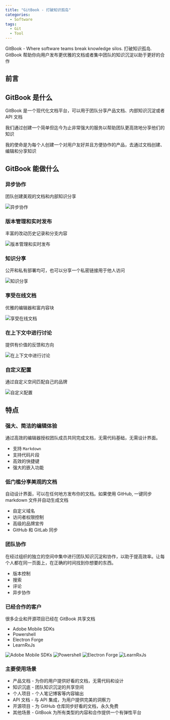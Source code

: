 ```yaml
---
title: "GitBook - 打破知识孤岛"
categories:
  - Software
tags:
  - Git
  - Tool
---
```


GitBook - Where software teams break knowledge silos. 打破知识孤岛. GitBook 帮助你向用户发布更优雅的文档或者集中团队的知识沉淀以助于更好的合作

<!--more-->

## 前言


## GitBook 是什么
GitBook 是一个现代化文档平台，可以用于团队分享产品文档、内部知识沉淀或者 API 文档

我们通过创建一个简单但迄今为止非常强大的服务以帮助团队更高效地分享他们的知识

我的使命是为每个人创建一个对用户友好并且方便协作的产品，去通过文档创建、编辑和分享知识

## GitBook 能做什么
### 异步协作
团队创建美观的文档和内部知识分享

![异步协作](https://docs.gitbook.com/~/files/v0/b/gitbook-x-prod.appspot.com/o/spaces%2FNkEGS7hzeqa35sMXQZ4X%2Fuploads%2Fgit-blob-378325be5ca222b4e2d39e738ffb93892b86a65a%2FCollection%20(1).png?alt=media)

### 版本管理和实时发布
丰富的改动历史记录和分支内容

![版本管理和实时发布](https://docs.gitbook.com/~/files/v0/b/gitbook-x-prod.appspot.com/o/spaces%2FNkEGS7hzeqa35sMXQZ4X%2Fuploads%2Fgit-blob-4e41311c3009d1cd707bb4f90f5547eaccf0ab0f%2FChange%20Requests.png?alt=media)

### 知识分享
公开和私有部署均可，也可以分享一个私密链接用于他人访问

![知识分享](https://docs.gitbook.com/~/files/v0/b/gitbook-x-prod.appspot.com/o/spaces%2FNkEGS7hzeqa35sMXQZ4X%2Fuploads%2Fgit-blob-ef866cec0a1c64b930def18d94f7033984eef5b5%2FPublish%20%E2%80%93%20Share%20Link.png?alt=media)

### 享受在线文档
优雅的编辑器和富内容块

![享受在线文档](https://docs.gitbook.com/~/files/v0/b/gitbook-x-prod.appspot.com/o/spaces%2FNkEGS7hzeqa35sMXQZ4X%2Fuploads%2Fgit-blob-74c97b0fac32247c5b0254424c17b05ecadfb96b%2FToC.png?alt=media)

### 在上下文中进行讨论
提供有价值的反馈和方向

![在上下文中进行讨论](https://docs.gitbook.com/~/files/v0/b/gitbook-x-prod.appspot.com/o/spaces%2FNkEGS7hzeqa35sMXQZ4X%2Fuploads%2Fgit-blob-461bd8e2cabaf4467479ee500c2d703a07ee19ac%2FComment%20On%20Block.png?alt=media)

### 自定义配置
通过自定义空间匹配自己的品牌

![自定义配置](https://docs.gitbook.com/~/files/v0/b/gitbook-x-prod.appspot.com/o/spaces%2FNkEGS7hzeqa35sMXQZ4X%2Fuploads%2Fgit-blob-2b74f93104bc8a38550f85c51141a38f83ce1a92%2FCustomize.png?alt=media)

## 特点
### 强大、简洁的编辑体验
通过高效的编辑器授权团队成员共同完成文档，无需代码基础，无需设计界面。

- 支持 `Markdown`
- 支持代码片段
- 高效的快捷键
- 强大的嵌入功能

### 低门槛分享美观的文档
自动设计界面，可以在任何地方发布你的文档。如果使用 GitHub, 一键同步 markdown 文件并自动生成文档

- 自定义域名
- 访问者权限控制
- 高级的品牌宣传
- GitHub 和 GitLab 同步

### 团队协作
在经过组织的独立的空间中集中进行团队知识沉淀和协作，以助于提高效率。让每个人都在同一页面上，在正确的时间找到你想要的东西。

- 版本控制
- 搜索
- 评论
- 异步协作

### 已经合作的客户
很多企业和开源项目已经在 GitBook 共享文档

- Adobe Mobile SDKs
- Powershell
- Electron Forge
- LearnRxJs

![Adobe Mobile SDKs](https://assets-global.website-files.com/600ead145d96f0d6c6772c5e/602e9557dcff4401e2671db1_spaces_-Lf1Mc1caFdNCK_mBwhe_avatar-1585843848509.png)
![Powershell](https://assets-global.website-files.com/600ead145d96f0d6c6772c5e/602e95ab58400c6147087b01_spaces_-M6jY7sXTmhiAIMGYw_m_avatar-1591122598165.png)
![Electron Forge](https://assets-global.website-files.com/600ead145d96f0d6c6772c5e/602eee9feebc573ddf384ce2_spaces_-LBKK1y7h_XWAtuRJG9X_avatar.png)
![LearnRxJs](https://assets-global.website-files.com/600ead145d96f0d6c6772c5e/60363ec26e87eb419e2f4566_spaces_-LwY_OXUQHvmdEoy0xNa_avatar.png)

### 主要使用场景

- 产品文档 - 为你的用户提供好看的文档，无需代码和设计
- 知识沉底 - 团队知识沉淀的共享空间
- 个人项目 - 个人笔记博客等内容输出
- API 文档 - 与 API 集成，为用户提供完美的洞察力
- 开源项目 - 为 GitHub 仓库同步好看的文档，永久免费
- 其他场景 - GitBook 为所有类型的内容和合作提供一个有弹性平台
